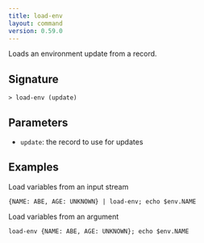 ```yaml
---
title: load-env
layout: command
version: 0.59.0
---
```


Loads an environment update from a record.

## Signature

```> load-env (update)```

## Parameters

 -  `update`: the record to use for updates

## Examples

Load variables from an input stream
```shell
{NAME: ABE, AGE: UNKNOWN} | load-env; echo $env.NAME
```

Load variables from an argument
```shell
load-env {NAME: ABE, AGE: UNKNOWN}; echo $env.NAME
```

